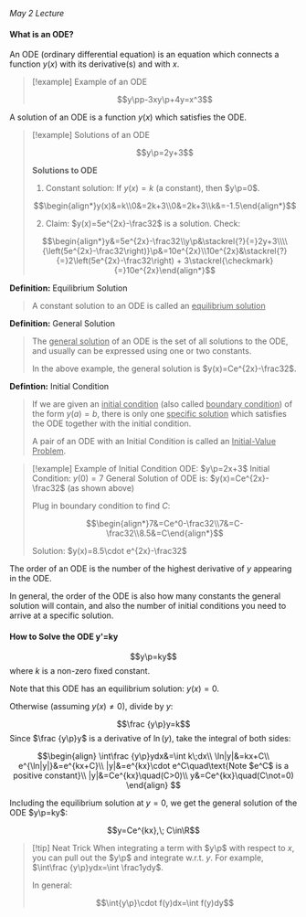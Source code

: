 *May 2 Lecture*
#### What is an ODE?
An ODE (ordinary differential equation) is an equation which connects a function $y(x)$ with its derivative(s) and with $x$.

> [!example] Example of an ODE
> 
> $$y\pp-3xy\p+4y=x^3$$

A solution of an ODE is a function $y(x)$ which satisfies the ODE.

> [!example] Solutions of an ODE
> 
> $$y\p=2y+3$$
> 
> **Solutions to ODE**
> 1. Constant solution: 
>    If $y(x)=k$ (a constant), then $y\p=0$.
> 
> $$\begin{align*}y(x)&=k\\0&=2k+3\\0&=2k+3\\k&=-1.5\end{align*}$$
> 
> 2. Claim: $y(x)=5e^{2x}-\frac32$ is a solution.
>    Check:
> 
> 
> $$\begin{align*}y&=5e^{2x}-\frac32\\y\p&\stackrel{?}{=}2y+3\\\\{\left(5e^{2x}-\frac32\right)}\p&=10e^{2x}\\10e^{2x}&\stackrel{?}{=}2\left(5e^{2x}-\frac32\right) + 3\stackrel{\checkmark}{=}10e^{2x}\end{align*}$$
> 
> 

**Definition:** Equilibrium Solution
> A constant solution to an ODE is called an <u>equilibrium solution</u>

**Definition:** General Solution
> The <u>general solution</u> of an ODE is the set of all solutions to the ODE, and usually can be expressed using one or two constants.
> 
> In the above example, the general solution is $y(x)=Ce^{2x}-\frac32$.

**Defintion:** Initial Condition
> If we are given an <u>initial condition</u> (also called <u>boundary condition</u>) of the form $y(a)=b$, there is only one <u>specific solution</u> which satisfies the ODE together with the initial condition.
> 
> A pair of an ODE with an Initial Condition is called an <u>Initial-Value Problem</u>.

> [!example] Example of Initial Condition
> ODE: $y\p=2x+3$
> Initial Condition: $y(0)=7$
> General Solution of ODE is: $y(x)=Ce^{2x}-\frac32$ (as shown above)
> 
> Plug in boundary condition to find $C$:
> 
> $$\begin{align*}7&=Ce^0-\frac32\\7&=C-\frac32\\8.5&=C\end{align*}$$
> 
> Solution: $y(x)=8.5\cdot e^{2x}-\frac32$

The order of an ODE is the number of the highest derivative of $y$ appearing in the ODE.

In general, the order of the ODE is also how many constants the general solution will contain, and also the number of initial conditions you need to arrive at a specific solution. 

#### How to Solve the ODE y'=ky
$$y\p=ky$$
where $k$ is a non-zero fixed constant.


Note that this ODE has an equilibrium solution: $y(x)=0$.

Otherwise (assuming $y(x)\not=0$), divide by $y$:

$$\frac {y\p}y=k$$
Since $\frac {y\p}y$ is a derivative of $\ln (y)$, take the integral of both sides:

$$\begin{align}
\int\frac {y\p}ydx&=\int k\;dx\\
\ln|y|&=kx+C\\
e^{\ln|y|}&=e^{kx+C}\\
|y|&=e^{kx}\cdot e^C\quad\text{Note $e^C$ is a positive constant}\\
|y|&=Ce^{kx}\quad(C>0)\\
y&=Ce^{kx}\quad(C\not=0)
\end{align}
$$

Including the equilibrium solution at $y=0$, we get the general solution of the ODE $y\p=ky$:

$$y=Ce^{kx},\; C\in\R$$

> [!tip] Neat Trick
> When integrating a term with $y\p$ with respect to $x$, you can pull out the $y\p$ and integrate w.r.t. $y$. For example, $\int\frac {y\p}ydx=\int \frac1ydy$.
> 
> In general:
> 
> $$\int{y\p}\cdot f(y)dx=\int f(y)dy$$



